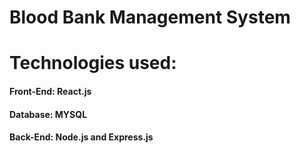 # Blood Bank Management System
# Technologies used:
#### Front-End: React.js
#### Database: MYSQL
#### Back-End: Node.js and Express.js
